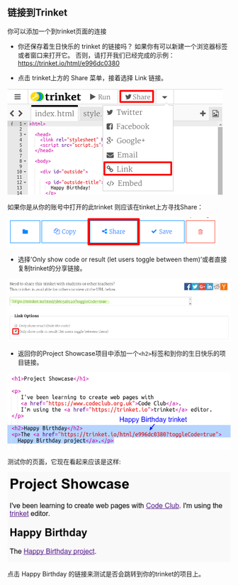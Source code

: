 ## 链接到Trinket

你可以添加一个到trinket页面的连接

+ 你还保存着生日快乐的 trinket 的链接吗？ 如果你有可以新建一个浏览器标签或者窗口来打开它。 否则，请打开我们已经完成的示例：<https://trinket.io/html/e996dc0380>

+ 点击 trinket上方的 Share 菜单，接着选择 Link 链接。

![截屏](images/showcase-share1.png)

如果你是从你的账号中打开的此trinket 则应该在tinket上方寻找Share：

![截屏](images/showcase-share2.png)

+ 选择'Only show code or result (let users toggle between them)’或者直接复制trinket的分享链接。 

![截图](images/showcase-get-link.png)

+ 返回你的Project Showcase项目中添加一个`<h2>`标签和到你的生日快乐的项目链接。

![截屏](images/showcase-link-trinket.png)

测试你的页面，它现在看起来应该是这样:

![截屏](images/showcase-link-output.png)

点击 Happy Birthday 的链接来测试是否会跳转到你的trinket的项目上。